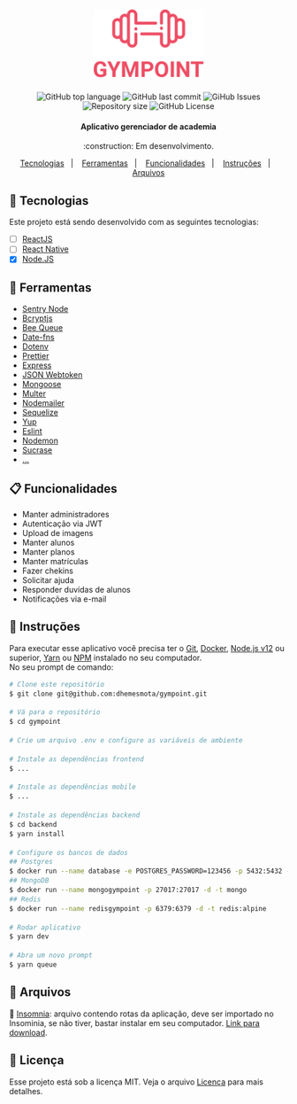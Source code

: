 <h1 align="center">
  <img alt="GYMPOINT" title="GYMPOINT" src=".github/gympoint.png" width="200px" />
  <br>
</h1>

<p align="center">
  <img alt="GitHub top language" src="https://img.shields.io/github/languages/top/dhemesmota/gympoint">
  
  <img alt="GitHub last commit" src="https://img.shields.io/github/last-commit/dhemesmota/gympoint">
  
  <img alt="GiHub Issues" src="https://img.shields.io/github/issues/dhemesmota/gympoint" >
  
  <img alt="Repository size" src="https://img.shields.io/github/repo-size/dhemesmota/gympoint">
  
  <img alt="GitHub License" src="https://img.shields.io/github/license/dhemesmota/gympoint">

</p>

<h4 align="center">Aplicativo gerenciador de academia</h4>
<p align="center">:construction: Em desenvolvimento.</p>


<p align="center">
  <a href="#rocket-tecnologias">Tecnologias</a>&nbsp;&nbsp;&nbsp;|&nbsp;&nbsp;&nbsp;
  <a href="#wrench-ferramentas">Ferramentas</a>&nbsp;&nbsp;&nbsp;|&nbsp;&nbsp;&nbsp;
  <a href="#clipboard-funcionalidades">Funcionalidades</a>&nbsp;&nbsp;&nbsp;|&nbsp;&nbsp;&nbsp;
  <a href="#page_with_curl-instruções">Instruções</a>&nbsp;&nbsp;&nbsp;|&nbsp;&nbsp;&nbsp;
  <a href="#paperclip-arquivos">Arquivos</a>
</p>


## :rocket: Tecnologias

Este projeto está sendo desenvolvido com as seguintes tecnologias:

- [ ] [ReactJS][reactjs]
- [ ] [React Native][react-native]
- [x] [Node.JS][nodejs]

## :wrench: Ferramentas

- [Sentry Node][sentrynode]
- [Bcryptjs][bcryptjs]
- [Bee Queue][bee-queue]
- [Date-fns][date-fns]
- [Dotenv][dotenv]
- [Prettier][prettier]
- [Express][express]
- [JSON Webtoken][jsonwebtoken]
- [Mongoose][mongoose]
- [Multer][multer]
- [Nodemailer][nodemailer]
- [Sequelize][sequelize]
- [Yup][yup]
- [Eslint][eslint]
- [Nodemon][nodemon]
- [Sucrase][sucrase]
- [...][...]


## :clipboard: Funcionalidades
- Manter administradores
- Autenticação via JWT
- Upload de imagens
- Manter alunos
- Manter planos
- Manter matrículas
- Fazer chekins
- Solicitar ajuda
- Responder duvídas de alunos
- Notificações via e-mail

## :page_with_curl: Instruções 
Para executar esse aplicativo você precisa ter o [Git](https://git-scm.com), [Docker](https://www.docker.com), [Node.js v12][nodejs] ou superior, [Yarn](https://yarnpkg.com) ou [NPM](https://www.npmjs.com/get-npm) instalado no seu computador.<br>
No seu prompt de comando:
```bash
# Clone este repositório
$ git clone git@github.com:dhemesmota/gympoint.git

# Vá para o repositório
$ cd gympoint

# Crie um arquivo .env e configure as variáveis de ambiente

# Instale as dependências frontend
$ ...

# Instale as dependências mobile
$ ...

# Instale as dependências backend
$ cd backend
$ yarn install

# Configure os bancos de dados
## Postgres
$ docker run --name database -e POSTGRES_PASSWORD=123456 -p 5432:5432 -d postgres:11
## MongoDB
$ docker run --name mongogympoint -p 27017:27017 -d -t mongo
## Redis
$ docker run --name redisgympoint -p 6379:6379 -d -t redis:alpine

# Rodar aplicativo
$ yarn dev

# Abra um novo prompt
$ yarn queue
```

## :paperclip: Arquivos
:pushpin: [Insomnia](https://github.com/dhemesmota/gympoint/blob/master/backend/Insomnia.json): arquivo contendo rotas da aplicação, 
deve ser importado no Insominia, se não tiver, bastar instalar em seu computador. [Link para download](https://insomnia.rest).

## :memo: Licença
Esse projeto está sob a licença MIT. Veja o arquivo [Licença](https://github.com/dhemesmota/gympoint/blob/master/LICENSE) 
para mais detalhes.

[reactjs]: https://pt-br.reactjs.org/
[react-native]: https://facebook.github.io/react-native/
[nodejs]: https://nodejs.org/en/
[react-router-dom]: https://www.npmjs.com/package/react-router-dom
[react-toastify]: https://github.com/fkhadra/react-toastify
[styled-components]: https://www.styled-components.com/
[eslint]: https://eslint.org/
[prettier]: https://prettier.io/
[axios]: https://github.com/axios/axios
[sentrynode]: https://www.npmjs.com/package/@sentry/node
[bcryptjs]: https://www.npmjs.com/package/bcryptjs
[bee-queue]: https://github.com/bee-queue/bee-queue
[date-fns]: https://date-fns.org/
[dotenv]: https://www.npmjs.com/package/dotenv
[express]: https://expressjs.com/pt-br/
[jsonwebtoken]: https://github.com/auth0/node-jsonwebtoken
[mongoose]: https://mongoosejs.com/
[multer]: https://github.com/expressjs/multer
[nodemailer]: https://nodemailer.com/about/
[sequelize]: https://sequelize.org/
[yup]: https://github.com/jquense/yup
[nodemon]: https://nodemon.io/
[sucrase]: https://github.com/alangpierce/sucrase
[...]: https://github.com/dhemesmota/gympoint

